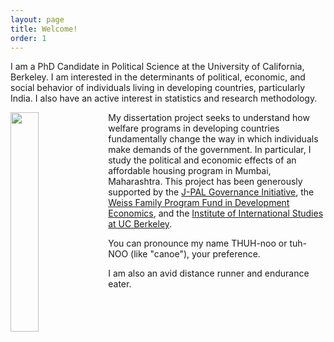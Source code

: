 ```yaml
---
layout: page
title: Welcome!
order: 1
---
```


<!-- Global site tag (gtag.js) - Google Analytics -->
<script async src="https://www.googletagmanager.com/gtag/js?id=UA-111923831-1"></script>
<script>
  window.dataLayer = window.dataLayer || [];
  function gtag(){dataLayer.push(arguments);}
  gtag('js', new Date());

  gtag('config', 'UA-111923831-1');
</script>



I am a PhD Candidate in Political Science at the University of California, Berkeley. I am interested in the determinants of political, economic, and social behavior of individuals living in developing countries, particularly India. I also have an active interest in statistics and research methodology.

<img src="tkumar012.github.io/pic.JPEG" style="float: left; width: 30%; margin-right: 1%; margin-bottom: 0.5em;">

My dissertation project seeks to understand how welfare programs in developing countries fundamentally change the way in which individuals make demands of the government. In particular, I study the political and economic effects of an affordable housing program in Mumbai, Maharashtra. This project has been generously supported by the [J-PAL Governance Initiative](https://www.povertyactionlab.org/GI), the [Weiss Family Program Fund in Development Economics](https://projects.iq.harvard.edu/wfrde), and the [Institute of International Studies at UC Berkeley](https://iis.berkeley.edu).

You can pronounce my name THUH-noo or tuh-NOO (like "canoe"), your preference.

I am also an avid distance runner and endurance eater. 


